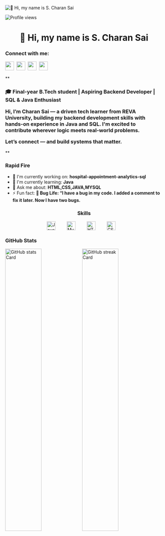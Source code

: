 ![👋 Hi, my name is S. Charan Sai](https://www.21kschool.com/za/wp-content/uploads/sites/23/2024/03/What-Is-Block-Coding-For-Kids_Guide-To-Get-Started-With-Learning-Block-Coding.jpg)

![Profile views](https://komarev.com/ghpvc/?username=TechWithCharan&label=Profile%20views&color=0e75b6&style=flat)

<div id="toc">
  <ul align="center" style="list-style: none">
    <summary>
      <h1>
        👋 Hi, my name is S. Charan Sai
      </h1>
    </summary>
  </ul>
</div>

**<h3 align="left">Connect with me:</h3>** 
<p align="left"><a href="https://twitter.com/Sushil__SM" target="_blank"><img src="https://img.shields.io/badge/Twitter-000000?logo=X&logoColor=white" height="28" style="margin-right: 4px"></a> <a href="charansaicherry2004@gmail.com" target="_blank"><img src="https://img.shields.io/badge/Gmail-D14836?style=for-the-badge&logo=gmail&logoColor=white" height="28" style="margin-right: 4px"></a> <a href="https://www.linkedin.com/in/https://www.linkedin.com/in/s-charan-sai-16613b245/" target="_blank"><img src="https://img.shields.io/badge/LinkedIn-0077B5?style=for-the-badge&logo=linkedin&logoColor=white" height="28" style="margin-right: 4px"></a> <a href="https://github.com/https://github.com/TechWithCharan" target="_blank"><img src="https://img.shields.io/badge/GitHub-100000?style=for-the-badge&logo=github&logoColor=white" height="28" style="margin-right: 4px"></a></p>

 **<h3 align="left">🎓 Final-year B.Tech student | Aspiring Backend Developer | SQL & Java Enthusiast

Hi, I’m Charan Sai — a driven tech learner from REVA University, building my backend development skills with hands-on experience in Java and SQL.
 I'm excited to contribute wherever logic meets real-world problems.



Let’s connect — and build systems that matter.</h3>**

**<h3 align="left">Rapid Fire</h3>**

- 💼 I'm currently working on: **hospital-appointment-analytics-sql**
- 🌱 I'm currently learning: **Java**
- 💬 Ask me about: **HTML,CSS,JAVA,MYSQL**
- ⚡ Fun fact: **🐛 Bug Life: “I have a bug in my code. I added a comment to fix it later. Now I have two bugs.**

 **<h3 align="center">Skills</h3>**

<div style="display: flex; flex-wrap: wrap; gap: 18px; justify-content: center;"><img src="https://cdn.jsdelivr.net/gh/devicons/devicon@latest/icons/java/java-original-wordmark.svg" height="28" alt="Java" style="margin-right: 18px"> <img src="https://cdn.jsdelivr.net/gh/devicons/devicon@latest/icons/mysql/mysql-original-wordmark.svg" height="28" alt="MySQL" style="margin-right: 18px"> <img src="https://cdn.jsdelivr.net/gh/devicons/devicon@latest/icons/html5/html5-original-wordmark.svg" height="28" alt="HTML5" style="margin-right: 18px"> <img src="https://cdn.jsdelivr.net/gh/devicons/devicon@latest/icons/css3/css3-original-wordmark.svg" height="28" alt="CSS3" style="margin-right: 18px"></div>

 **<h3 align="left">GitHub Stats</h3>**

<p align="left">
  <img width="48%" src="https://github-readme-stats.vercel.app/api?username=TechWithCharan&theme=default&cache_seconds=1800&border_radius=4&hide_title=false&hide_rank=false&show_icons=true&include_all_commits=true&line_height=25" alt="GitHub stats Card" />
  <img width="48%" src="https://streak-stats.demolab.com/?user=TechWithCharan&theme=default&hide_border=false&border_radius=4.5&date_format=M+j%5B%2C+Y%5D&mode=daily&disable_animations=false&hide_total_contributions=false&hide_current_streak=false&hide_longest_streak=false&exclude_days=&locale=en&card_height=200" alt="GitHub streak Card" />
</p>
